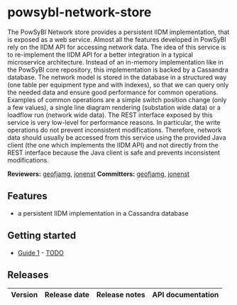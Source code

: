 # powsybl-network-store
The PowSyBl Network store provides a persistent IIDM implementation, that is exposed as a web service.
Almost all the features developed in PowSyBl rely on the IIDM API for accessing network data. 
The idea of this service is to re-implement the IIDM API for a better integration in a 
typical microservice architecture. Instead of an in-memory implementation like in the 
PowSyBl core repository, this implementation is backed by a Cassandra database. 
The network model is stored in the database in a structured way 
(one table per equipment type and with indexes), so that we can query only the needed 
data and ensure good performance for common operations. Examples of common operations 
are a simple switch position change (only a few values), 
a single line diagram rendering (substation wide data) or a loadflow run (network wide data). 
The REST interface exposed by this service is very low-level for performance reasons. 
In particular, the write operations do not prevent inconsistent modifications. 
Therefore, network data should usually be accessed from this service using the provided 
Java client (the one which implements the IIDM API) and not directly from the REST 
interface because the Java client is safe and prevents inconsistent modifications.

**Reviewers:** [geofjamg](https://github.com/geofjamg), [jonenst](https://github.com/jonenst)
**Committers:** [geofjamg](https://github.com/geofjamg), [jonenst](https://github.com/jonenst)

## Features

- a persistent IIDM implementation in a Cassandra database

## Getting started

- [Guide 1](TOTO) - [TODO]()

## Releases

| Version | Release date | Release notes | API documentation |
| ------- | ------------ | ------------- | ----------------- |

